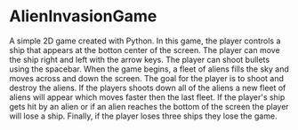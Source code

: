 # AlienInvasionGame

A simple 2D game created with Python. In this game, the player controls a ship that appears at the botton center of the screen. The player can move the ship right and left with the arrow keys. The player can shoot bullets using the spacebar. When the game begins, a fleet of aliens fills the sky and moves across and down the screen. The goal for the player is to shoot and destroy the aliens. If the players shoots down all of the aliens a new fleet of aliens will appear which moves faster then the last fleet. If the player's ship gets hit by an alien or if an alien reaches the bottom of the screen the player will lose a ship. Finally, if the player loses three ships they lose the game.
